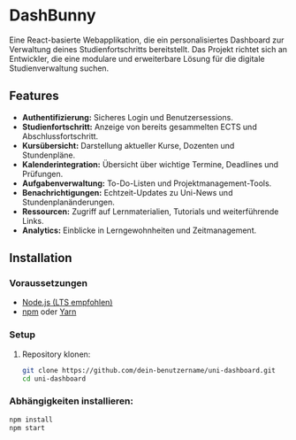 # DashBunny

Eine React-basierte Webapplikation, die ein personalisiertes Dashboard zur Verwaltung deines Studienfortschritts bereitstellt. Das Projekt richtet sich an Entwickler, die eine modulare und erweiterbare Lösung für die digitale Studienverwaltung suchen.

## Features

- **Authentifizierung:** Sicheres Login und Benutzersessions.
- **Studienfortschritt:** Anzeige von bereits gesammelten ECTS und Abschlussfortschritt.
- **Kursübersicht:** Darstellung aktueller Kurse, Dozenten und Stundenpläne.
- **Kalenderintegration:** Übersicht über wichtige Termine, Deadlines und Prüfungen.
- **Aufgabenverwaltung:** To-Do-Listen und Projektmanagement-Tools.
- **Benachrichtigungen:** Echtzeit-Updates zu Uni-News und Stundenplanänderungen.
- **Ressourcen:** Zugriff auf Lernmaterialien, Tutorials und weiterführende Links.
- **Analytics:** Einblicke in Lerngewohnheiten und Zeitmanagement.

## Installation

### Voraussetzungen

- [Node.js (LTS empfohlen)](https://nodejs.org/)
- [npm](https://www.npmjs.com/) oder [Yarn](https://yarnpkg.com/)

### Setup

1. Repository klonen:
   ```bash
   git clone https://github.com/dein-benutzername/uni-dashboard.git
   cd uni-dashboard
### Abhängigkeiten installieren:
 ```bash
 npm install
 npm start
